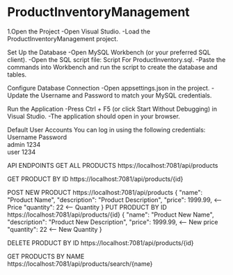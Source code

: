 # ProductInventoryManagement
1.Open the Project
-Open Visual Studio.
-Load the ProductInventoryManagement project.

Set Up the Database
-Open MySQL Workbench (or your preferred SQL client).
-Open the SQL script file: Script For ProductInventory.sql.
-Paste the commands into Workbench and run the script to create the database and tables.

Configure Database Connection
-Open appsettings.json in the project.
-Update the Username and Password to match your MySQL credentials.

Run the Application
-Press Ctrl + F5 (or click Start Without Debugging) in Visual Studio.
-The application should open in your browser.

Default User Accounts
You can log in using the following credentials:
Username    Password	
admin	    1234	    
user	    1234	

API ENDPOINTS
GET ALL PRODUCTS https://localhost:7081/api/products

GET PRODUCT BY ID https://localhost:7081/api/products/{id}

POST NEW PRODUCT https://localhost:7081/api/products
{
        "name": "Product Name",
        "description": "Product Description",
        "price": 1999.99, <-- Price
        "quantity": 22 <-- Quantity
}
PUT PRODUCT BY ID https://localhost:7081/api/products/{id}
{
        "name": "Product New Name",
        "description": "Product New Description",
        "price": 1999.99, <-- New price
        "quantity": 22 <-- New Quantity
}

DELETE PRODUCT BY ID https://localhost:7081/api/products/{id}

GET PRODUCTS BY NAME https://localhost:7081/api/products/search/{name}
